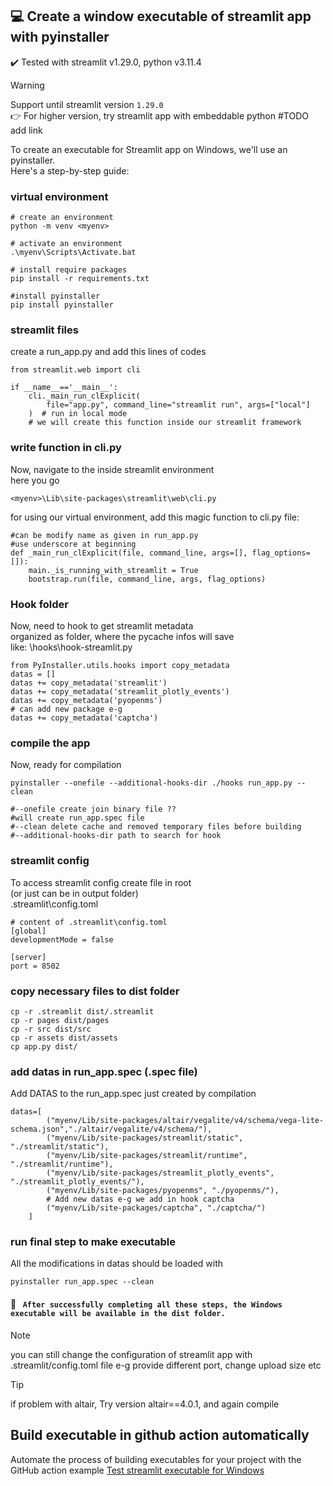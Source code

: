 ## 💻 Create a window executable of streamlit app with pyinstaller
:heavy_check_mark: 
Tested with streamlit v1.29.0, python v3.11.4</br>

> [!WARNING]
Support until streamlit version `1.29.0` </br>
:point_right: For higher version, try streamlit app with embeddable python #TODO add link 

To create an executable for Streamlit app on Windows, we'll use an pyinstaller.</br>
Here's a step-by-step guide:

### virtual environment 

``` 
# create an environment
python -m venv <myenv>

# activate an environment
.\myenv\Scripts\Activate.bat 

# install require packages
pip install -r requirements.txt

#install pyinstaller
pip install pyinstaller
```

### streamlit files

create a run_app.py and add this lines of codes<br />
```
from streamlit.web import cli

if __name__=='__main__':
    cli._main_run_clExplicit(
        file="app.py", command_line="streamlit run", args=["local"]
    )  # run in local mode
    # we will create this function inside our streamlit framework

```

### write function in cli.py

Now, navigate to the inside streamlit environment <br />
here you go<br />
```
<myenv>\Lib\site-packages\streamlit\web\cli.py
```
for using our virtual environment, add this magic function to cli.py file: <br />
```
#can be modify name as given in run_app.py
#use underscore at beginning 
def _main_run_clExplicit(file, command_line, args=[], flag_options=[]):
    main._is_running_with_streamlit = True
    bootstrap.run(file, command_line, args, flag_options)
```

### Hook folder
Now, need to hook to get streamlit metadata<br />
organized as folder, where the pycache infos will save<br />
like: \hooks\hook-streamlit.py<br />

```
from PyInstaller.utils.hooks import copy_metadata
datas = []
datas += copy_metadata('streamlit')
datas += copy_metadata('streamlit_plotly_events')
datas += copy_metadata('pyopenms')
# can add new package e-g
datas += copy_metadata('captcha')
```

### compile the app 
Now, ready for compilation
```
pyinstaller --onefile --additional-hooks-dir ./hooks run_app.py --clean

#--onefile create join binary file ??
#will create run_app.spec file
#--clean delete cache and removed temporary files before building
#--additional-hooks-dir path to search for hook 
```

### streamlit config
To access  streamlit config create file in root <br />
(or just can be in output folder)<br />
.streamlit\config.toml<br />

```
# content of .streamlit\config.toml
[global]
developmentMode = false

[server]
port = 8502
``` 

### copy necessary files to dist folder
```
cp -r .streamlit dist/.streamlit
cp -r pages dist/pages
cp -r src dist/src
cp -r assets dist/assets
cp app.py dist/

``` 


### add datas in run_app.spec (.spec file)
Add DATAS to the run_app.spec just created by compilation<br />
```
datas=[
        ("myenv/Lib/site-packages/altair/vegalite/v4/schema/vega-lite-schema.json","./altair/vegalite/v4/schema/"),
        ("myenv/Lib/site-packages/streamlit/static", "./streamlit/static"),
        ("myenv/Lib/site-packages/streamlit/runtime", "./streamlit/runtime"),
        ("myenv/Lib/site-packages/streamlit_plotly_events", "./streamlit_plotly_events/"),
        ("myenv/Lib/site-packages/pyopenms", "./pyopenms/"),
        # Add new datas e-g we add in hook captcha
        ("myenv/Lib/site-packages/captcha", "./captcha/")
    ]
```    
### run final step to make executable
All the modifications in datas should be loaded with <br />
```
pyinstaller run_app.spec --clean
```
#### 🚀 <code> After successfully completing all these steps, the Windows executable will be available in the dist folder.</code>

> [!NOTE]
you can still change the configuration of streamlit app with .streamlit/config.toml file e-g provide different port, change upload size etc

> [!TIP]
> if problem with altair, Try version altair==4.0.1, and again compile

## Build executable in github action automatically
Automate the process of building executables for your project with the GitHub action example [Test streamlit executable for Windows](https://github.com/Arslan-Siraj/streamlit-template/blob/main/.github/workflows/test-win-exe-w-pyinstaller.yaml)
</br>
